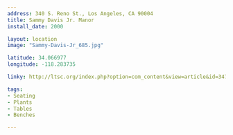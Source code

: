 ```yaml
---
address: 340 S. Reno St., Los Angeles, CA 90004  
title: Sammy Davis Jr. Manor
install_date: 2000

layout: location
image: "Sammy-Davis-Jr_685.jpg"

latitude: 34.066977
longitude: -118.283735

linky: http://ltsc.org/index.php?option=com_content&view=article&id=347

tags:	
- Seating
- Plants
- Tables
- Benches

---
```

